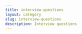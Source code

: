```yaml
---
title: interview-questions
layout: category
slug: interview-questions
description: Interview questions
---
```


